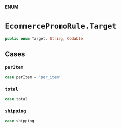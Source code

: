 **ENUM**

# `EcommercePromoRule.Target`

```swift
public enum Target: String, Codable
```

## Cases
### `perItem`

```swift
case perItem = "per_item"
```

### `total`

```swift
case total
```

### `shipping`

```swift
case shipping
```
